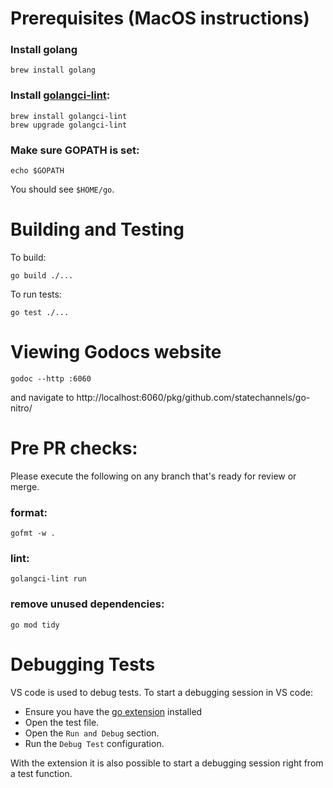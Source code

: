 # Prerequisites (MacOS instructions)

### Install golang

```
brew install golang
```

### Install [golangci-lint](https://golangci-lint.run):

```
brew install golangci-lint
brew upgrade golangci-lint
```

### Make sure GOPATH is set:

```
echo $GOPATH
```

You should see `$HOME/go`.


# Building and Testing

To build:

```shell
go build ./...
```

To run tests:

```shell
go test ./...
```

# Viewing Godocs website

```shell
godoc --http :6060
```

and navigate to http://localhost:6060/pkg/github.com/statechannels/go-nitro/

# Pre PR checks:

Please execute the following on any branch that's ready for review or merge.

### format:

```shell
gofmt -w .
```

### lint:

```shell
golangci-lint run
```
### remove unused dependencies:

```shell
go mod tidy
```

# Debugging Tests

VS code is used to debug tests. To start a debugging session in VS code:

- Ensure you have the [go extension](https://marketplace.visualstudio.com/items?itemName=golang.Go) installed
- Open the test file.
- Open the `Run and Debug` section.
- Run the `Debug Test` configuration.

With the extension it is also possible to start a debugging session right from a test function.
